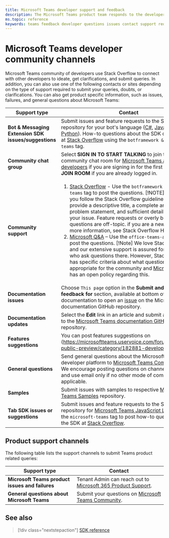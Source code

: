 ```yaml
---
title: Microsoft Teams developer support and feedback
description: The Microsoft Teams product team responds to the developer community across various feedback and support channels.
ms.topic: reference
keywords: teams feedback developer questions issues contact support request bugs contributions community discussions
---
```


# Microsoft Teams developer community channels

Microsoft Teams community of developers use Stack Overflow to connect with other developers to ideate, get clarifications, and submit queries. In addition, you can also use one of the following contacts or sites depending on the type of support required to submit your queries, doubts, or clarifications. You can also get product specific information, such as issues, failures, and general questions about Microsoft Teams: 

|            **Support type**            |               **Contact**                                                                                  |
|-----------------------------------------------------|---------------------------------------------------------------------------------------------------------------------------------------------------------------------------------------------------------------------------------------------------------------------------------------------------------------------------------------------------------------------------------------------------------------------------------------------------------------------------------------------------|
|         **Bot & Messaging Extension SDK issues/suggestions**         | Submit issues and feature requests to the SDK repository for your bot's language ([C#](https://github.com/Microsoft/botbuilder-dotnet/), [Javascript](https://github.com/Microsoft/botbuilder-js), or [Python](https://github.com/Microsoft/botbuilder-python)). How-to questions about the SDK can be posted at [Stack Overflow](https://stackoverflow.com/questions/tagged/botframework%20microsoft-teams) using the `botframework & microsoft-teams` tag.   |                                                                                                                              
|         **Community chat group**         |  Select **SIGN IN TO START TALKING** to join the informal community chat room for [Microsoft Teams app developers](https://gitter.im/OfficeDev/MicrosoftTeamsAppDev) if you are signing in for the first time. Select **JOIN ROOM** if you are already logged in.      |                                                                                                                                    
|            **Community support**             |     <ol><li> [Stack Overflow](https://stackoverflow.com/questions/tagged/microsoft-teams) - Use the `botframework & microsoft-teams` tag to post the questions. [!NOTE] Ensure that you follow the Stack Overflow guidelines such as provide a descriptive title, a complete and concise problem statement, and sufficient detail to reproduce your issue. Feature requests or overly broad questions are off-topic. if you are a new user, for more information, see Stack Overflow Help Center. </li>                                                                                                                                                                       <li>  [Microsoft Q&A](/answers/topics/office-teams-app-dev.html) – Use the `office-teams-app-dev` tag to post the questions. [!Note] We love Stack Overflow and our extensive support is assured for customers who ask questions there. However, Stack Overflow has specific criteria about what questions are appropriate for the community and [Microsoft Q&A](/answers/topics/office-teams-app-dev.html) has an open policy regarding this.  </li> </ol>                                                                                            |
|  **Documentation issues**  |        Choose `This page` option in the **Submit and view feedback for** section, available at bottom of respective documentation to open an [issue](https://github.com/MicrosoftDocs/msteams-docs/issues) on the Microsoft Teams documentation GitHub repository.                                                                                                                                                                                            |
|  **Documentation updates**           |     Select the **Edit** link in an article and submit a pull request to the [Microsoft Teams documentation GitHub](https://github.com/MicrosoftDocs/msteams-docs) repository.                                                                                                                                                           |
|       **Features suggestions**       |                                                                                                                                                                      You can post features suggestions on (https://microsoftteams.uservoice.com/forums/555103-public-preview/category/182881-developer-platform.                                                                                                                                                                      |
|       **General questions**         |Send general questions about the Microsoft Teams developer platform to [Microsoft Teams Community Help](mailto:microsoftteamsdev@microsoft.com). We encourage posting questions on channels mentioned and use email only if no other mode of communication is applicable.                                                                                                                                                                      |
|        **Samples**         | Submit issues with samples to respective [Microsoft Teams Samples](/microsoftteams/platform/tutorials/code-samples) repository.|
|           **Tab SDK issues or suggestions**          |         Submit issues and feature requests to the SDK repository for [Microsoft Teams JavaScript Library](https://github.com/OfficeDev/microsoft-teams-library-js/issues). Use the `microsoft-teams` tag to post how-to questions about the SDK at [Stack Overflow](https://stackoverflow.com/questions/tagged/microsoft-teams).                                                                                                                                                                            |

## Product support channels
The following table lists the support channels to submit Teams product related queries:

|            **Support type**            |               **Contact**                                                                                  |
|-----------------------------------------------------|---------------------------------------------------------------------------------------------------------------------------------------------------------------------------------------------------------------------------------------------------------------------------------------------------------------------------------------------------------------------------------------------------------------------------------------------------------------------------------------------------|
|         **Microsoft Teams product issues and failures**          | Tenant Admin can reach out to [Microsoft 365 Product Support](/microsoft-365/admin/contact-support-for-business-products).                                                            |
|        **General questions about Microsoft Teams**        |  Submit your questions on [Microsoft Teams Community](https://answers.microsoft.com/en-us/msteams/forum).               |                                                           

## See also

> [!div class="nextstepaction"]
> [SDK reference](https://docs.microsoft.com/javascript/api/overview/msteams-client?view=msteams-client-js-latest&preserve-view=true)
